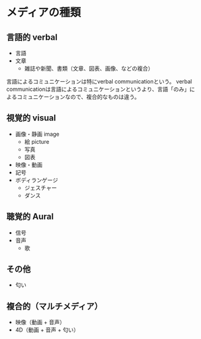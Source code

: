 # メディアの種類

## 言語的 verbal

- 言語
- 文章
  - 雑誌や新聞、書類（文章、図表、画像、などの複合）

言語によるコミュニケーションは特にverbal communicationという。
verbal communicationは言語によるコミュニケーションというより、言語「のみ」によるコミュニケーションなので、複合的なものは違う。

## 視覚的 visual

- 画像・静画 image
  - 絵 picture
  - 写真
  - 図表
- 映像・動画
- 記号
- ボディランゲージ
  - ジェスチャー
  - ダンス

## 聴覚的 Aural

- 信号
- 音声
  - 歌

## その他

- 匂い

## 複合的（マルチメディア）

- 映像（動画 + 音声）
- 4D（動画 + 音声 + 匂い）
